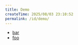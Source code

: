 ```yaml
---
title: Demo
createTime: 2025/08/03 23:10:52
permalink: /id/demo/
---
```


- [bar](./bar.md)
- [foo](./foo.md)
